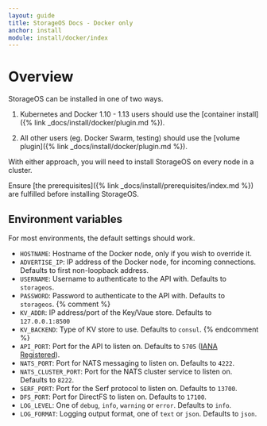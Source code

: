 ```yaml
---
layout: guide
title: StorageOS Docs - Docker only
anchor: install
module: install/docker/index
---
```


# Overview

StorageOS can be installed in one of two ways.

1. Kubernetes and Docker 1.10 - 1.13 users should use the [container install]({%
link _docs/install/docker/plugin.md %}).

2. All other users (eg. Docker Swarm, testing) should use the [volume plugin]({%
link _docs/install/docker/plugin.md %}).

With either approach, you will need to install StorageOS on every node in a
cluster.

Ensure [the prerequisites]({% link _docs/install/prerequisites/index.md %}) are
fulfilled before installing StorageOS.

## Environment variables

For most environments, the default settings should work.

* `HOSTNAME`: Hostname of the Docker node, only if you wish to override it.
* `ADVERTISE_IP`: IP address of the Docker node, for incoming connections.  Defaults to first non-loopback address.
* `USERNAME`: Username to authenticate to the API with.  Defaults to `storageos`.
* `PASSWORD`: Password to authenticate to the API with.  Defaults to `storageos`.
{% comment %}
* `KV_ADDR`: IP address/port of the Key/Vaue store.  Defaults to `127.0.0.1:8500`
* `KV_BACKEND`: Type of KV store to use.  Defaults to `consul`.
{% endcomment %}
* `API_PORT`: Port for the API to listen on.  Defaults to `5705` ([IANA Registered](https://www.iana.org/assignments/service-names-port-numbers/service-names-port-numbers.xhtml?search=5705)).
* `NATS_PORT`: Port for NATS messaging to listen on.  Defaults to `4222`.
* `NATS_CLUSTER_PORT`: Port for the NATS cluster service to listen on.  Defaults to `8222`.
* `SERF_PORT`: Port for the Serf protocol to listen on.  Defaults to `13700`.
* `DFS_PORT`: Port for DirectFS to listen on.  Defaults to `17100`.
* `LOG_LEVEL`: One of `debug`, `info`, `warning` or `error`.  Defaults to `info`.
* `LOG_FORMAT`: Logging output format, one of `text` or `json`.  Defaults to `json`.
